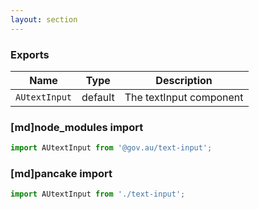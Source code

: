 ```yaml
---
layout: section
---
```


### Exports

| Name       | Type    | Description
|------------|---------|-----------------------------------------------------------------------------
| `AUtextInput` | default | The textInput component

### [md]node_modules import

```jsx
import AUtextInput from '@gov.au/text-input';
```

### [md]pancake import

```jsx
import AUtextInput from './text-input';
```
